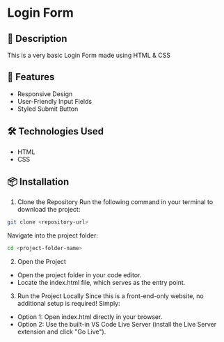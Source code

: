 # Login Form

## 📝 Description

This is a very basic Login Form made using HTML & CSS

## 🚀 Features

- Responsive Design
- User-Friendly Input Fields
- Styled Submit Button

## 🛠️ Technologies Used

- HTML
- CSS

## 📦 Installation

1. Clone the Repository
Run the following command in your terminal to download the project:
```bash
git clone <repository-url>
```

Navigate into the project folder:
```bash
cd <project-folder-name>
```

2. Open the Project
- Open the project folder in your code editor.
- Locate the index.html file, which serves as the entry point.
  
3. Run the Project Locally
Since this is a front-end-only website, no additional setup is required! Simply:
- Option 1: Open index.html directly in your browser.
- Option 2: Use the built-in VS Code Live Server (install the Live Server extension and click "Go Live").
